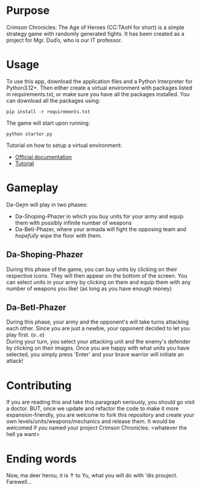 # Purpose
Crimson Chronicles: The Age of Heroes (CC:TAoH for short) is a simple strategy game with randomly generated fights. It has been created as a project for Mgr. Duďo, who is our IT professor. 

# Usage
To use this app, download the application files and a Python Interpreter for Python3.12+. Then either create a virtual environment with packages listed in requirements.txt, or make sure you have all the packages installed. You can download all the packages using:

    pip install -r requirements.txt 
The game will start upon running:

    python starter.py
Tutorial on how to setup a virtual environment: 
- [Official documentation](https://docs.python.org/3/library/venv.html)
- [Tutorial](https://packaging.python.org/en/latest/guides/installing-using-pip-and-virtual-environments/)

# Gameplay
Da-Gejm will play in two phases:
- Da-Shoping-Phazer in which you buy units for your army and equip them with possibly infinite number of weapons
- Da-Betl-Phazer, where your armada will fight the opposing team and *hopefully* wipe the floor with them.

## Da-Shoping-Phazer
During this phase of the game, you can buy units by clicking on their respective icons. They will then appear on the bottom of the screen. You can select units in your army by clicking on them and equip them with any number of weapons you like! (as long as you have enough money)

## Da-Betl-Phazer
During this phase, your army and the opponent's will take turns attacking each other. Since you are just a newbie, your opponent decided to let you play first. (ಠ◡ಠ)  
During your turn, you select your attacking unit and the enemy's defender by clicking on their images. Once you are happy with what units you have selected, you simply press 'Enter' and your brave warrior will initiate an attack!

# Contributing
If you are reading this and take this paragraph seriously, you should go visit a doctor. BUT, once we update and refactor the code to make it more expansion-friendly, you are welcome to fork this repository and create your own levels/units/weapons/mechanics and release them. It would be welcomed if you named your project Crimson Chronicles: <label>\<whatever the hell ya want\></label>

# Ending words
Now, ma deer herou, it is ↑ to Yu, what you will do with 'dis prouject. Farewell...
